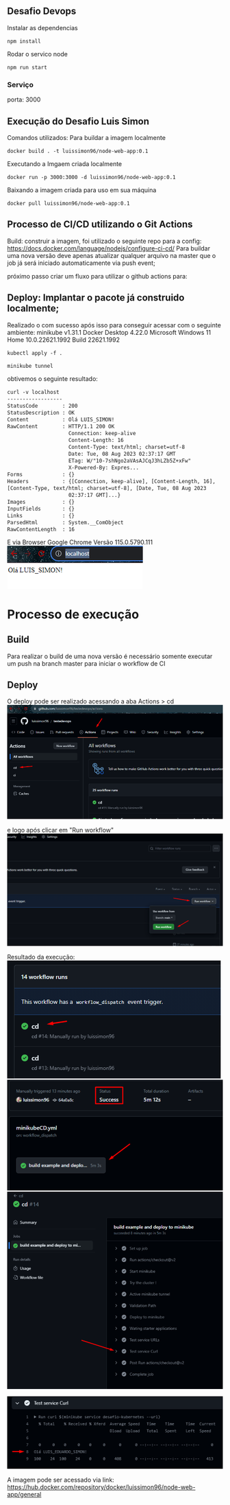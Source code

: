 ## Desafio Devops

Instalar as dependencias

```
npm install
```

Rodar o servico node

````
npm run start
````

### Serviço
porta: 3000

## Execução do Desafio Luis Simon

Comandos utilizados:
Para buildar a imagem localmente
````
docker build . -t luissimon96/node-web-app:0.1
````

Executando a Imgaem criada localmente
````
docker run -p 3000:3000 -d luissimon96/node-web-app:0.1
````

Baixando a imagem criada para uso em sua máquina
````
docker pull luissimon96/node-web-app:0.1
````

## Processo de CI/CD utilizando o Git Actions
Build: construir a imagem, foi utilizado o seguinte repo para a config: https://docs.docker.com/language/nodejs/configure-ci-cd/
Para buildar uma nova versão deve apenas atualizar qualquer arquivo na master que o job já será iniciado automaticamente via push event;

próximo passo criar um fluxo para utilizar o github actions para:

## Deploy: Implantar o pacote já construido localmente;

Realizado o com sucesso após isso para conseguir acessar com o seguinte ambiente:
minikube v1.31.1
Docker Desktop 4.22.0
Microsoft Windows 11 Home 10.0.22621.1992 Build 22621.1992

````
kubectl apply -f .
````
````
minikube tunnel
````

obtivemos o seguinte resultado:
````
curl -v localhost
------------------
StatusCode        : 200
StatusDescription : OK
Content           : Olá LUIS_SIMON!
RawContent        : HTTP/1.1 200 OK
                    Connection: keep-alive
                    Content-Length: 16
                    Content-Type: text/html; charset=utf-8
                    Date: Tue, 08 Aug 2023 02:37:17 GMT
                    ETag: W/"10-7shNgo2aVAsAJCqJ3hLZb5Z+xFw"
                    X-Powered-By: Expres...
Forms             : {}
Headers           : {[Connection, keep-alive], [Content-Length, 16], [Content-Type, text/html; charset=utf-8], [Date, Tue, 08 Aug 2023   
                    02:37:17 GMT]...}
Images            : {}
InputFields       : {}
Links             : {}
ParsedHtml        : System.__ComObject
RawContentLength  : 16
````

E via Browser Google Chrome Versão 115.0.5790.111
![Resultado local](image.png)

# Processo de execução

## Build
Para realizar o build de uma nova versão é necessário somente executar um push na branch master para iniciar o workflow de CI

## Deploy
O deploy pode ser realizado acessando a aba Actions > cd
![Acesso a Pipeline CD](image-1.png)

e logo após clicar em "Run workflow"
![Rodando Pipeline CD](image-2.png)

Resultado da execução:
![Passo 1](image-3.png)
![Passo 2](image-4.png)
![Passo 3](image-5.png)

![Resultado](image-6.png)

A imagem pode ser acessado via link: https://hub.docker.com/repository/docker/luissimon96/node-web-app/general